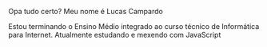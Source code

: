 Opa tudo certo? Meu nome é Lucas Campardo

Estou terminando o Ensino Médio integrado ao curso técnico de Informática para Internet.
Atualmente estudando e mexendo com JavaScript
